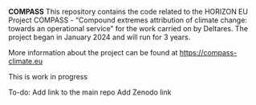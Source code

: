 **COMPASS**
This repository contains the code related to the HORIZON EU Project COMPASS -  “Compound extremes attribution of climate change: towards an operational service” for the work carried on by Deltares. 
The project began in January 2024 and will run for 3 years.

More information about the project can be found at https://compass-climate.eu

This is work in progress

To-do:
Add link to the main repo
Add Zenodo link
